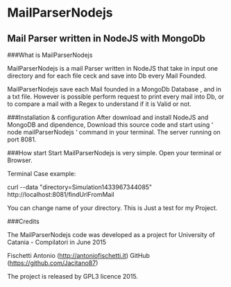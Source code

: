 # MailParserNodejs
## Mail Parser written in NodeJS with MongoDb 

###What is MailParserNodejs

MailParserNodejs is a mail Parser written in NodeJS that take in input one directory and for each file ceck and save into Db every Mail Founded.

MailParserNodejs save each Mail founded in a MongoDb Database , and in a txt file. However is possible perform request
to print every mail into Db, or to compare a mail with a Regex to understand if it is Valid or not.

###Installation & configuration
After download and install NodeJS and MongoDB and dipendence, Download this source code and start using ‘ node mailParserNodejs ‘ command in your terminal. The server running on port 8081. 

###How start
Start MailParserNodejs is very simple. Open your terminal or Browser.

Terminal Case example:

curl --data "directory=Simulation1433967344085" http://localhost:8081/findUrlFromMail
 
You can change name of your directory. This is Just a test for my Project.  
 
###Credits

The MailParserNodejs code was developed as a project for University of Catania - Compilatori  in June 2015  

Fischetti Antonio (http://antoniofischetti.it)
        GitHub (https://github.com/Jacitano87)
    
The project is released by GPL3 licence 2015.

